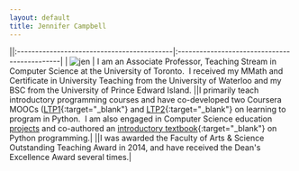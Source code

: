 ```yaml
---
layout: default
title: Jennifer Campbell
---
```



||:-------------------------------------------|:---------------------------------------------|
| ![jen](../assets/img/jen.jpg)       | I am an Associate Professor, Teaching Stream in Computer Science at the University of Toronto.  I received my MMath and Certificate in University Teaching from the University of Waterloo and my BSC from the University of Prince Edward Island. 
||I primarily teach introductory programming courses and have co-developed two Coursera MOOCs ([LTP1](https://www.coursera.org/course/programming1){:target="_blank"} and [LTP2](https://www.coursera.org/course/programming2){:target="_blank"} on learning to program in Python.  I am also engaged in Computer Science education [projects](/publications) and co-authored an [introductory textbook](https://pragprog.com/book/gwpy2/practical-programming){:target="_blank"} on Python programming.|
||I was awarded the Faculty of Arts &amp; Science Outstanding Teaching Award in 2014, and have received the Dean's Excellence Award several times.|

